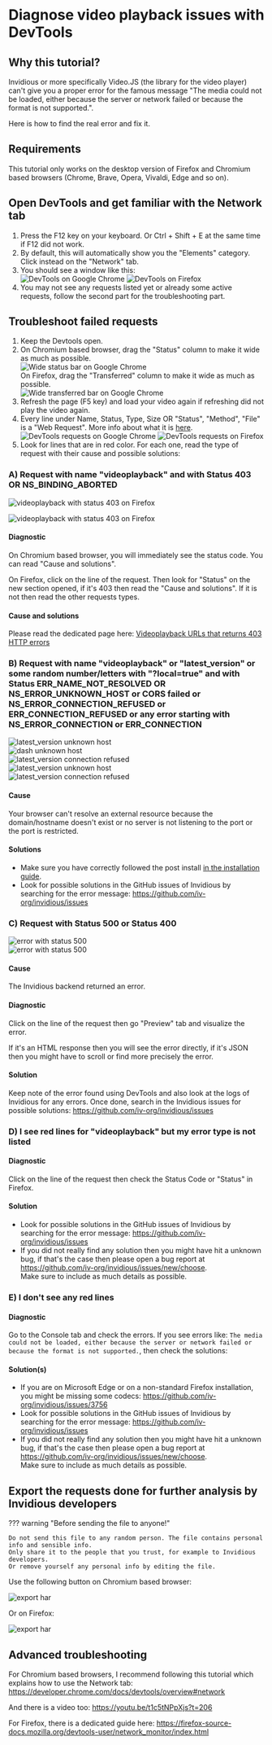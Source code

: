 # Diagnose video playback issues with DevTools

## Why this tutorial?

Invidious or more specifically Video.JS (the library for the video player) can't give you a proper error for the famous message "The media could not be loaded, either because the server or network failed or because the format is not supported.".

Here is how to find the real error and fix it.

## Requirements

This tutorial only works on the desktop version of Firefox and Chromium based browsers (Chrome, Brave, Opera, Vivaldi, Edge and so on).

## Open DevTools and get familiar with the Network tab

1. Press the F12 key on your keyboard. Or Ctrl + Shift + E at the same time if F12 did not work.
2. By default, this will automatically show you the "Elements" category. Click instead on the "Network" tab.
3. You should see a window like this:  
   ![DevTools on Google Chrome](./images/devtools-chrome.png)
   ![DevTools on Firefox](./images/devtools-firefox.png)
4. You may not see any requests listed yet or already some active requests, follow the second part for the troubleshooting part.

## Troubleshoot failed requests

1. Keep the Devtools open.
2. On Chromium based browser, drag the "Status" column to make it wide as much as possible.  
   ![Wide status bar on Google Chrome](./images/devtools-chrome-wide-status.gif)    
   On Firefox, drag the "Transferred" column to make it wide as much as possible.  
   ![Wide transferred bar on Google Chrome](./images/devtools-firefox-wide-transferred.gif)
3. Refresh the page (F5 key) and load your video again if refreshing did not play the video again.
4. Every line under Name, Status, Type, Size OR "Status", "Method", "File" is a "Web Request". More info about what it is [here](https://web.archive.org/web/20241207173530/https://sourcedefense.com/glossary/web-request/).
   ![DevTools requests on Google Chrome](./images/devtools-chrome-requests.png)
   ![DevTools requests on Firefox](./images/devtools-firefox-requests.png)
5. Look for lines that are in red color. For each one, read the type of request with their cause and possible solutions:

### A) Request with name "videoplayback" and with Status 403 OR NS_BINDING_ABORTED

![videoplayback with status 403 on Firefox](./images/devtools-chrome-videoplayback-403.png)

![videoplayback with status 403 on Firefox](./images/devtools-firefox-videoplayback-403.png)

#### Diagnostic

On Chromium based browser, you will immediately see the status code. You can read "Cause and solutions".

On Firefox, click on the line of the request. Then look for "Status" on the new section opened, if it's 403 then read the "Cause and solutions". If it is not then read the other requests types.

#### Cause and solutions

Please read the dedicated page here: [Videoplayback URLs that returns 403 HTTP errors](./youtube-errors-explained.md#videoplayback-urls-that-returns-403-http-errors)

### B) Request with name "videoplayback" or "latest_version" or some random number/letters with "?local=true" and with Status ERR_NAME_NOT_RESOLVED OR NS_ERROR_UNKNOWN_HOST or CORS failed or NS_ERROR_CONNECTION_REFUSED or ERR_CONNECTION_REFUSED or any error starting with NS_ERROR_CONNECTION or ERR_CONNECTION

![latest_version unknown host](./images/devtools-firefox-unknown-host-latest-version.png)    
![dash unknown host](./images/devtools-firefox-unknown-host-dash.png)   
![latest_version connection refused](./images/devtools-firefox-connection-refused-latest-version.png)    
![latest_version unknown host](./images/devtools-chrome-unknown-host-latest-version.png)    
![latest_version connection refused](./images/devtools-chrome-connection-refused-latest-version.png)    

#### Cause

Your browser can't resolve an external resource because the domain/hostname doesn't exist or no server is not listening to the port or the port is restricted.

#### Solutions

- Make sure you have correctly followed the post install [in the installation guide](./installation.md).
- Look for possible solutions in the GitHub issues of Invidious by searching for the error message: https://github.com/iv-org/invidious/issues

### C) Request with Status 500 or Status 400

![error with status 500](./images/devtools-chrome-500.png)    
![error with status 500](./images/devtools-firefox-500.png)

#### Cause

The Invidious backend returned an error.

#### Diagnostic

Click on the line of the request then go "Preview" tab and visualize the error.

If it's an HTML response then you will see the error directly, if it's JSON then you might have to scroll or find more precisely the error.

#### Solution

Keep note of the error found using DevTools and also look at the logs of Invidious for any errors. Once done, search in the Invidious issues for possible solutions: https://github.com/iv-org/invidious/issues

### D) I see red lines for "videoplayback" but my error type is not listed

#### Diagnostic

Click on the line of the request then check the Status Code or "Status" in Firefox.

#### Solution

- Look for possible solutions in the GitHub issues of Invidious by searching for the error message: https://github.com/iv-org/invidious/issues
- If you did not really find any solution then you might have hit a unknown bug, if that's the case then please open a bug report at https://github.com/iv-org/invidious/issues/new/choose.   
  Make sure to include as much details as possible.

### E) I don't see any red lines

#### Diagnostic

Go to the Console tab and check the errors. If you see errors like: `The media could not be loaded, either because the server or network failed or because the format is not supported.`, then check the solutions:

#### Solution(s)

- If you are on Microsoft Edge or on a non-standard Firefox installation, you might be missing some codecs: https://github.com/iv-org/invidious/issues/3756
- Look for possible solutions in the GitHub issues of Invidious by searching for the error message: https://github.com/iv-org/invidious/issues
- If you did not really find any solution then you might have hit a unknown bug, if that's the case then please open a bug report at https://github.com/iv-org/invidious/issues/new/choose.   
  Make sure to include as much details as possible.

## Export the requests done for further analysis by Invidious developers

??? warning "Before sending the file to anyone!"

    Do not send this file to any random person. The file contains personal info and sensible info.  
    Only share it to the people that you trust, for example to Invidious developers.  
    Or remove yourself any personal info by editing the file.  

Use the following button on Chromium based browser:

![export har](./images/devtools-chrome-export-har.png)

Or on Firefox:

![export har](./images/devtools-firefox-export-har.png)

## Advanced troubleshooting

For Chromium based browsers, I recommend following this tutorial which explains how to use the Network tab: https://developer.chrome.com/docs/devtools/overview#network

And there is a video too: https://youtu.be/t1c5tNPpXjs?t=206

For Firefox, there is a dedicated guide here: https://firefox-source-docs.mozilla.org/devtools-user/network_monitor/index.html
